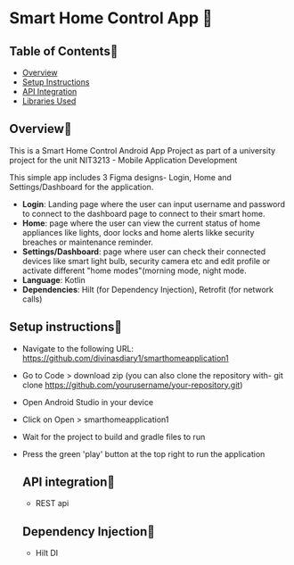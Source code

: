 # Smart Home Control App :owl:
## Table of Contents:space_invader:
- [Overview](#overview)
- [Setup Instructions](#setup-instructions)
- [API Integration](#api-integration)
- [Libraries Used](#libraries-used)

## Overview:space_invader:
This is a Smart Home Control Android App Project as part of a university
project for the unit NIT3213 - Mobile Application Development

This simple app includes 3 Figma designs- Login, Home and Settings/Dashboard for 
the application.
- **Login**: Landing page where the user can input username and password to connect to the dashboard page to connect to their smart home. 
- **Home**: page where the user can view the current status of home appliances like lights, door locks and home alerts likke security breaches or maintenance reminder. 
- **Settings/Dashboard**: page where user can check their connected devices like smart light bulb, security camera etc and
  edit profile or activate different "home modes"(morning mode, night mode. 
- **Language**: Kotlin
- **Dependencies**: Hilt (for Dependency Injection), Retrofit (for network calls)

## Setup instructions:space_invader:
- Navigate to the following URL: https://github.com/divinasdiary1/smarthomeapplication1
- Go to Code > download zip (you can also clone the repository with- git clone https://github.com/yourusername/your-repository.git)
- Open Android Studio in your device
- Click on Open > smarthomeapplication1
- Wait for the project to build and gradle files to run
- Press the green 'play' button at the top right to run the application

  ## API integration:space_invader:
  - REST api
  ## Dependency Injection:space_invader:
  - Hilt DI 
